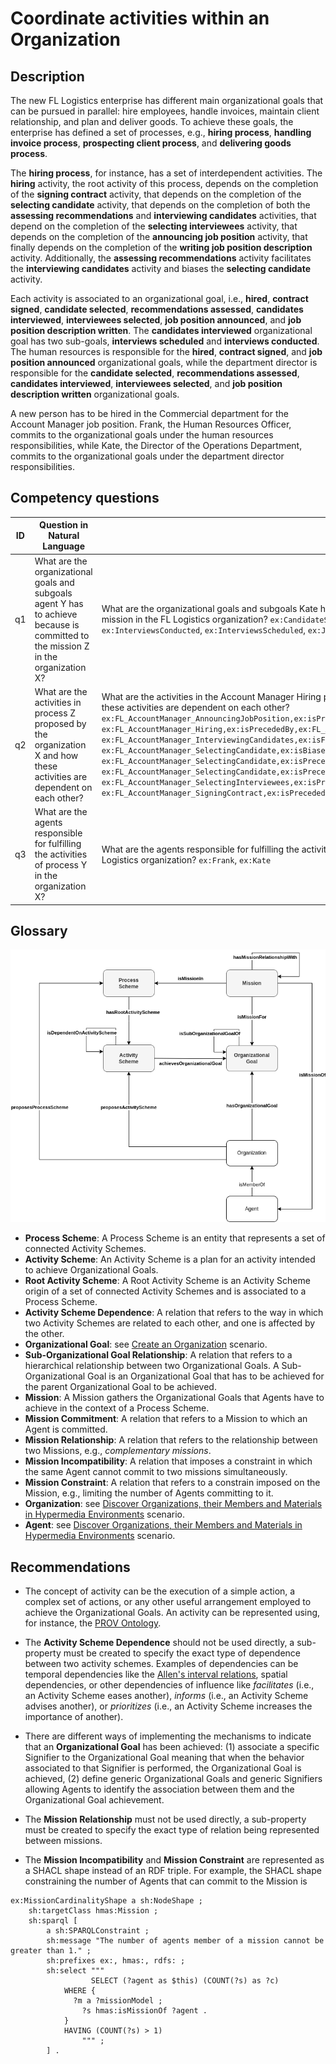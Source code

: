 # Coordinate activities within an Organization

## Description

The new FL Logistics enterprise has different main organizational goals that can be pursued in parallel: hire employees, handle invoices, maintain client relationship, and plan and deliver goods. To achieve these goals, the enterprise has defined a set of processes, e.g., **hiring process**, **handling invoice process**, **prospecting client process**, and **delivering goods process**.

The **hiring process**, for instance, has a set of interdependent activities. The **hiring** activity, the root activity of this process, depends on the completion of the **signing contract** activity, that depends on the completion of the **selecting candidate** activity, that depends on the completion of both the **assessing recommendations** and **interviewing candidates** activities, that depend on the completion of the **selecting interviewees** activity, that depends on the completion of the **announcing job position** activity, that finally depends on the completion of the **writing job position description** activity. Additionally, the **assessing recommendations** activity facilitates the **interviewing candidates** activity and biases the **selecting candidate** activity.

Each activity is associated to an organizational goal, i.e., **hired**, **contract signed**, **candidate selected**, **recommendations assessed**, **candidates interviewed**, **interviewees selected**, **job position announced**, and **job position description written**. The **candidates interviewed** organizational goal has two sub-goals, **interviews scheduled** and **interviews conducted**. The human resources is responsible for the **hired**, **contract signed**, and **job position announced** organizational goals, while the department director is responsible for the **candidate selected**, **recommendations assessed**, **candidates interviewed**, **interviewees selected**, and **job position description written** organizational goals.

A new person has to be hired in the Commercial department for the Account Manager job position. Frank, the Human Resources Officer, commits to the organizational goals under the human resources responsibilities, while Kate, the Director of the Operations Department, commits to the organizational goals under the department director responsibilities.

## Competency questions

| ID | Question in Natural Language | Example |
|----|------------------------------|---------| 
| q1 | What are the organizational goals and subgoals agent Y has to achieve because is committed to the mission Z in the organization X? | What are the organizational goals and subgoals Kate has to achieve because is committed to the department director mission in the FL Logistics organization? `ex:CandidateSelected`, `ex:CandidatesInterviewed`, `ex:IntervieweesSelected`, `ex:InterviewsConducted`, `ex:InterviewsScheduled`, `ex:JobPositionWritten`, `ex:RecommendationsAssessed`                                                 |
| q2 | What are the activities in process Z proposed by the organization X and how these activities are dependent on each other?          | What are the activities in the Account Manager Hiring process proposed by the FL Logistics organization and how these activities are dependent on each other? `ex:FL_AccountManager_AnnouncingJobPosition,ex:isPrecededBy,ex:FL_AccountManager_WritingJobPosition`, `ex:FL_AccountManager_Hiring,ex:isPrecededBy,ex:FL_AccountManager_SigningContract`, `ex:FL_AccountManager_InterviewingCandidates,ex:isFacilitatedBy,ex:FL_AccountManager_AssessingRecommendations`, `ex:FL_AccountManager_SelectingCandidate,ex:isBiasedBy,ex:FL_AccountManager_AssessingRecommendations`, `ex:FL_AccountManager_SelectingCandidate,ex:isPrecededBy,ex:FL_AccountManager_AssessingRecommendations`, `ex:FL_AccountManager_SelectingCandidate,ex:isPrecededBy,ex:FL_AccountManager_InterviewingCandidates`, `ex:FL_AccountManager_SelectingInterviewees,ex:isPrecededBy,ex:FL_AccountManager_AnnouncingJobPosition`, `ex:FL_AccountManager_SigningContract,ex:isPrecededBy,ex:FL_AccountManager_SelectingCandidate`                                |
| q3 | What are the agents responsible for fulfilling the activities of process Y in the organization X?                                  | What are the agents responsible for fulfilling the activities of the process of hiring an Account Manager in the FL Logistics organization? `ex:Frank`, `ex:Kate` |

## Glossary

![image](coordinate-activities.png)

* **Process Scheme**: A Process Scheme is an entity that represents a set of connected Activity Schemes.
* **Activity Scheme**: An Activity Scheme is a plan for an activity intended to achieve Organizational Goals.
* **Root Activity Scheme**: A Root Activity Scheme is an Activity Scheme origin of a set of connected Activity Schemes and is associated to a Process Scheme.
* **Activity Scheme Dependence**: A relation that refers to the way in which two Activity Schemes are related to each other, and one is affected by the other.
* **Organizational Goal**: see [Create an Organization](https://github.com/HyperAgents/hmas/blob/master/domains/logistics/create-organization/README.md) scenario.
* **Sub-Organizational Goal Relationship**: A relation that refers to a hierarchical relationship between two Organizational Goals. A Sub-Organizational Goal is an Organizational Goal that has to be achieved for the parent Organizational Goal to be achieved.
* **Mission**: A Mission gathers the Organizational Goals that Agents have to achieve in the context of a Process Scheme.
* **Mission Commitment**: A relation that refers to a Mission to which an Agent is committed.
* **Mission Relationship**: A relation that refers to the relationship between two Missions, e.g., _complementary missions_.
* **Mission Incompatibility**: A relation that imposes a constraint in which the same Agent cannot commit to two missions simultaneously.
* **Mission Constraint**: A relation that refers to a constrain imposed on the Mission, e.g., limiting the number of Agents committing to it.
* **Organization**: see [Discover Organizations, their Members and Materials in Hypermedia Environments](https://github.com/HyperAgents/hmas/blob/master/domains/manufacturing-environments/discover-organization/README.md) scenario.
* **Agent**: see [Discover Organizations, their Members and Materials in Hypermedia Environments](https://github.com/HyperAgents/hmas/blob/master/domains/manufacturing-environments/discover-organization/README.md) scenario.

## Recommendations

* The concept of activity can be the execution of a simple action, a complex set of actions, or any other useful arrangement employed to achieve the Organizational Goals. An activity can be represented using, for instance, the [PROV Ontology](https://www.w3.org/TR/prov-o/).

* The **Activity Scheme Dependence** should not be used directly, a sub-property must be created to specify the exact type of dependence between two activity schemes. Examples of dependencies can be temporal dependencies like the [Allen's interval relations](https://doi.org/10.1145/182.358434), spatial dependencies, or other dependencies of influence like _facilitates_ (i.e., an Activity Scheme eases another), _informs_ (i.e., an Activity Scheme advises another), or _prioritizes_ (i.e., an Activity Scheme increases the importance of another).

* There are different ways of implementing the mechanisms to indicate that an **Organizational Goal** has been achieved: (1) associate a specific Signifier to the Organizational Goal meaning that when the behavior associated to that Signifier is performed, the Organizational Goal is achieved, (2) define generic Organizational Goals and generic Signifiers allowing Agents to identify the association between them and the Organizational Goal achievement.

* The **Mission Relationship** must not be used directly, a sub-property must be created to specify the exact type of relation being represented between missions.

* The **Mission Incompatibility** and **Mission Constraint** are represented as a SHACL shape instead of an RDF triple. For example, the SHACL shape constraining the number of Agents that can commit to the Mission is

```
ex:MissionCardinalityShape a sh:NodeShape ;
    sh:targetClass hmas:Mission ;
    sh:sparql [
        a sh:SPARQLConstraint ;
        sh:message "The number of agents member of a mission cannot be greater than 1." ;
        sh:prefixes ex:, hmas:, rdfs: ;
        sh:select """
			      SELECT (?agent as $this) (COUNT(?s) as ?c)
            WHERE {
              ?m a ?missionModel ;
                ?s hmas:isMissionOf ?agent .
            }
            HAVING (COUNT(?s) > 1)
			    """ ;
        ] .
```
